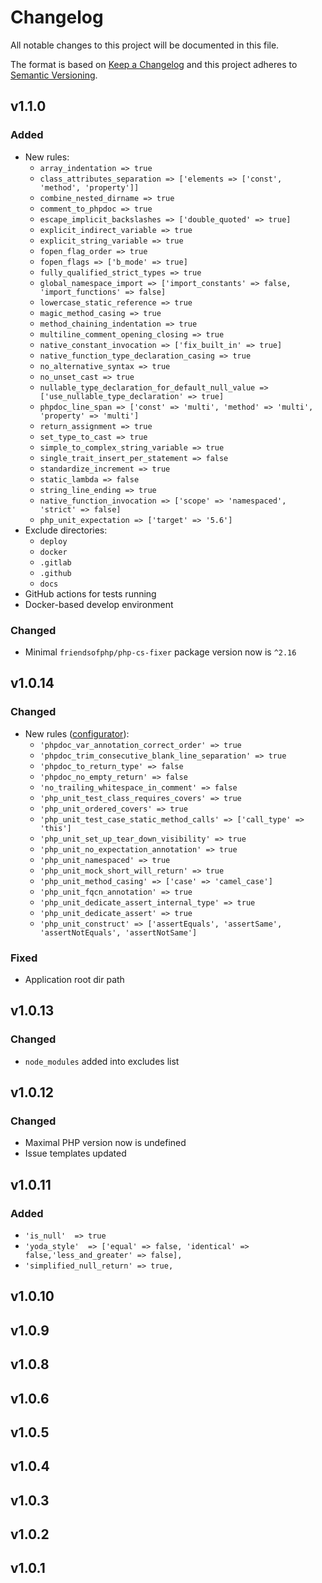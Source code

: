 # Changelog

All notable changes to this project will be documented in this file.

The format is based on [Keep a Changelog][keepachangelog] and this project adheres to [Semantic Versioning][semver].

## v1.1.0

### Added

- New rules:
  - `array_indentation => true`
  - `class_attributes_separation => ['elements => ['const', 'method', 'property']]`
  - `combine_nested_dirname => true`
  - `comment_to_phpdoc => true`
  - `escape_implicit_backslashes => ['double_quoted' => true]`
  - `explicit_indirect_variable => true`
  - `explicit_string_variable => true`
  - `fopen_flag_order => true`
  - `fopen_flags => ['b_mode' => true]`
  - `fully_qualified_strict_types => true`
  - `global_namespace_import => ['import_constants' => false, 'import_functions' => false]`
  - `lowercase_static_reference => true`
  - `magic_method_casing => true`
  - `method_chaining_indentation => true`
  - `multiline_comment_opening_closing => true`
  - `native_constant_invocation => ['fix_built_in' => true]`
  - `native_function_type_declaration_casing => true`
  - `no_alternative_syntax => true`
  - `no_unset_cast => true`
  - `nullable_type_declaration_for_default_null_value => ['use_nullable_type_declaration' => true]`
  - `phpdoc_line_span => ['const' => 'multi', 'method' => 'multi', 'property' => 'multi']`
  - `return_assignment => true`
  - `set_type_to_cast => true`
  - `simple_to_complex_string_variable => true`
  - `single_trait_insert_per_statement => false`
  - `standardize_increment => true`
  - `static_lambda => false`
  - `string_line_ending => true`
  - `native_function_invocation => ['scope' => 'namespaced', 'strict' => false]`
  - `php_unit_expectation => ['target' => '5.6']`
- Exclude directories:
  - `deploy`
  - `docker`
  - `.gitlab`
  - `.github`
  - `docs`
- GitHub actions for tests running
- Docker-based develop environment

### Changed

- Minimal `friendsofphp/php-cs-fixer` package version now is `^2.16`

## v1.0.14

### Changed

- New rules ([configurator](https://mlocati.github.io/php-cs-fixer-configurator)):
  - `'phpdoc_var_annotation_correct_order' => true`
  - `'phpdoc_trim_consecutive_blank_line_separation' => true`
  - `'phpdoc_to_return_type' => false`
  - `'phpdoc_no_empty_return' => false`
  - `'no_trailing_whitespace_in_comment' => false`
  - `'php_unit_test_class_requires_covers' => true`
  - `'php_unit_ordered_covers' => true`
  - `'php_unit_test_case_static_method_calls' => ['call_type' => 'this']`
  - `'php_unit_set_up_tear_down_visibility' => true`
  - `'php_unit_no_expectation_annotation' => true`
  - `'php_unit_namespaced' => true`
  - `'php_unit_mock_short_will_return' => true`
  - `'php_unit_method_casing' => ['case' => 'camel_case']`
  - `'php_unit_fqcn_annotation' => true`
  - `'php_unit_dedicate_assert_internal_type' => true`
  - `'php_unit_dedicate_assert' => true`
  - `'php_unit_construct' => ['assertEquals', 'assertSame', 'assertNotEquals', 'assertNotSame']`

### Fixed

- Application root dir path

## v1.0.13

### Changed

- `node_modules` added into excludes list

## v1.0.12

### Changed

- Maximal PHP version now is undefined
- Issue templates updated

## v1.0.11

### Added

- `'is_null'  => true`
- `'yoda_style'  => ['equal' => false, 'identical' => false,'less_and_greater' => false],`
- `'simplified_null_return' => true,`

## v1.0.10

## v1.0.9

## v1.0.8

## v1.0.6

## v1.0.5

## v1.0.4

## v1.0.3

## v1.0.2

## v1.0.1

[keepachangelog]:https://keepachangelog.com/en/1.0.0/
[semver]:https://semver.org/spec/v2.0.0.html
